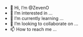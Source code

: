 - 👋 Hi, I’m @ZevenO
- 👀 I’m interested in ...
- 🌱 I’m currently learning ...
- 💞️ I’m looking to collaborate on ...
- 📫 How to reach me ...

<!---
ZevenO/ZevenO is a ✨ special ✨ repository because its `README.md` (this file) appears on your GitHub profile.
You can click the Preview link to take a look at your changes.
--->
